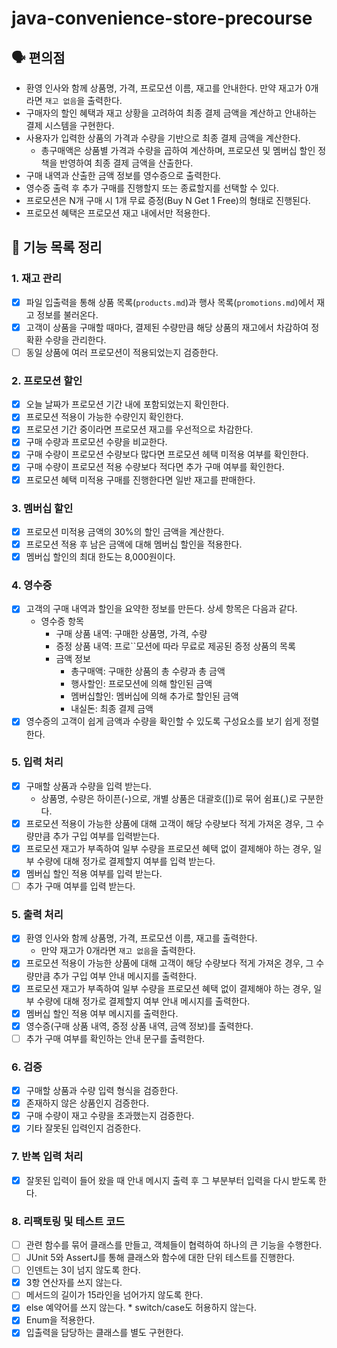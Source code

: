 # java-convenience-store-precourse

## 🗣️ 편의점

- 환영 인사와 함께 상품명, 가격, 프로모션 이름, 재고를 안내한다. 만약 재고가 0개라면 `재고 없음`을 출력한다.
- 구매자의 할인 혜택과 재고 상황을 고려하여 최종 결제 금액을 계산하고 안내하는 결제 시스템을 구현한다.
- 사용자가 입력한 상품의 가격과 수량을 기반으로 최종 결제 금액을 계산한다.
    - 총구매액은 상품별 가격과 수량을 곱하여 계산하며, 프로모션 및 멤버십 할인 정책을 반영하여 최종 결제 금액을 산출한다.
- 구매 내역과 산출한 금액 정보를 영수증으로 출력한다.
- 영수증 출력 후 추가 구매를 진행할지 또는 종료할지를 선택할 수 있다.
- 프로모션은 N개 구매 시 1개 무료 증정(Buy N Get 1 Free)의 형태로 진행된다.
- 프로모션 혜택은 프로모션 재고 내에서만 적용한다.

## 📜 기능 목록 정리

### 1. 재고 관리

- [X] 파일 입출력을 통해 상품 목록(`products.md`)과 행사 목록(`promotions.md`)에서 재고 정보를 불러온다.
- [X] 고객이 상품을 구매할 때마다, 결제된 수량만큼 해당 상품의 재고에서 차감하여 정확환 수량을 관리한다.
- [ ] 동일 상품에 여러 프로모션이 적용되었는지 검증한다.

### 2. 프로모션 할인

- [X] 오늘 날짜가 프로모션 기간 내에 포함되었는지 확인한다.
- [X] 프로모션 적용이 가능한 수량인지 확인한다.
- [X] 프로모션 기간 중이라면 프로모션 재고를 우선적으로 차감한다.
- [X] 구매 수량과 프로모션 수량을 비교한다.
- [X] 구매 수량이 프로모션 수량보다 많다면 프로모션 헤택 미적용 여부를 확인한다.
- [X] 구매 수량이 프로모션 적용 수량보다 적다면 추가 구매 여부를 확인한다.
- [X] 프로모션 혜택 미적용 구매를 진행한다면 일반 재고를 판매한다.

### 3. 멤버십 할인

- [X] 프로모션 미적용 금액의 30%의 할인 금액을 계산한다.
- [X] 프로모션 적용 후 남은 금액에 대해 멤버십 할인을 적용한다.
- [X] 멤버십 할인의 최대 한도는 8,000원이다.

### 4. 영수증

- [X] 고객의 구매 내역과 할인을 요약한 정보를 만든다. 상세 항목은 다음과 같다.
    - 영수증 항목
        - 구매 상품 내역: 구매한 상품명, 가격, 수량
        - 증정 상품 내역: 프로``모션에 따라 무료로 제공된 증정 상품의 목록
        - 금액 정보
            - 총구매액: 구매한 상품의 총 수량과 총 금액
            - 행사할인: 프로모션에 의해 할인된 금액
            - 멤버십할인: 멤버십에 의해 추가로 할인된 금액
            - 내실돈: 최종 결제 금액
- [X] 영수증의 고객이 쉽게 금액과 수량을 확인할 수 있도록 구성요소를 보기 쉽게 정렬한다.

### 5. 입력 처리

- [X] 구매할 상품과 수량을 입력 받는다.
    - 상품명, 수량은 하이픈(-)으로, 개별 상품은 대괄호([])로 묶어 쉼표(,)로 구분한다.
- [X] 프로모션 적용이 가능한 상품에 대해 고객이 해당 수량보다 적게 가져온 경우, 그 수량만큼 추가 구입 여부를 입력받는다.
- [X] 프로모션 재고가 부족하여 일부 수량을 프로모션 혜택 없이 결제해야 하는 경우, 일부 수량에 대해 정가로 결제할지 여부를 입력 받는다.
- [x] 멤버십 할인 적용 여부를 입력 받는다.
- [ ] 추가 구매 여부를 입력 받는다.

### 5. 출력 처리

- [X] 환영 인사와 함께 상품명, 가격, 프로모션 이름, 재고를 출력한다.
    - 만약 재고가 0개라면 `재고 없음`을 출력한다.
- [X] 프로모션 적용이 가능한 상품에 대해 고객이 해당 수량보다 적게 가져온 경우, 그 수량만큼 추가 구입 여부 안내 메시지를 출력한다.
- [X] 프로모션 재고가 부족하여 일부 수량을 프로모션 혜택 없이 결제해야 하는 경우, 일부 수량에 대해 정가로 결제할지 여부 안내 메시지를 출력한다.
- [X] 멤버십 할인 적용 여부 메시지를 출력한다.
- [X] 영수증(구매 상품 내역, 증정 상품 내역, 금액 정보)를 출력한다.
- [ ] 추가 구매 여부를 확인하는 안내 문구를 출력한다.

### 6. 검증

- [X] 구매할 상품과 수량 입력 형식을 검증한다.
- [X] 존재하지 않은 상품인지 검증한다.
- [X] 구매 수량이 재고 수량을 초과했는지 검증한다.
- [X] 기타 잘못된 입력인지 검증한다.

### 7. 반복 입력 처리

- [x] 잘못된 입력이 들어 왔을 때 안내 메시지 출력 후 그 부분부터 입력을 다시 받도록 한다.

### 8. 리팩토링 및 테스트 코드

- [ ] 관련 함수를 묶어 클래스를 만들고, 객체들이 협력하여 하나의 큰 기능을 수행한다.
- [ ] JUnit 5와 AssertJ를 통해 클래스와 함수에 대한 단위 테스트를 진행한다.
- [ ] 인덴트는 3이 넘지 않도록 한다.
- [X] 3항 연산자를 쓰지 않는다.
- [ ] 메서드의 길이가 15라인을 넘어가지 않도록 한다.
- [x] else 예약어를 쓰지 않는다. * switch/case도 허용하지 않는다.
- [X] Enum을 적용한다.
- [X] 입출력을 담당하는 클래스를 별도 구현한다.